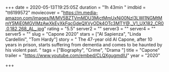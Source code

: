 +++
date = 2020-05-13T19:25:05Z
duration = "1h 43min "
imdbid = "tt6199572"
moviecover = "https://m.media-amazon.com/images/M/MV5BZTVmMDU3MjctMmUxNi00NzI3LWI1NGMtMmY5MjE0MGVlMzAwXkEyXkFqcGdeQXVyODk4OTc3MTY@._V1_UX182_CR0,0,182,268_AL_.jpg"
rating = "5.5"
server2 = ""
server3 = ""
server4 = ""
server5 = ""
slug = "Capone 2020"
stars = ["Al Sapienza", "Linda Cardellini", "Tom Hardy"]
story = " The 47-year old Al Capone, after 10 years in prison, starts suffering from dementia and comes to be haunted by his violent past. "
tags = ["Biography", "Crime", "Drama "]
title = "Capone"
trailer = "https://www.youtube.com/embed/CLQXgugmdIU"
year = "2020"

+++
